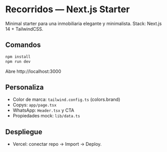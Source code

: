 # Recorridos — Next.js Starter

Minimal starter para una inmobiliaria elegante y minimalista.
Stack: Next.js 14 + TailwindCSS.

## Comandos
```bash
npm install
npm run dev
```

Abre http://localhost:3000

## Personaliza
- Color de marca: `tailwind.config.ts` (colors.brand)
- Copys: `app/page.tsx`
- WhatsApp: `Header.tsx` y CTA
- Propiedades mock: `lib/data.ts`

## Despliegue
- Vercel: conectar repo -> Import -> Deploy.
